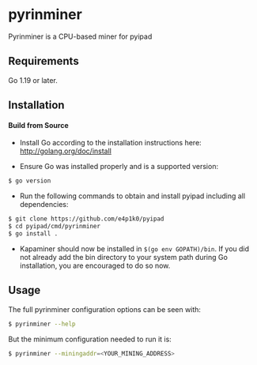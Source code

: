# pyrinminer

Pyrinminer is a CPU-based miner for pyipad

## Requirements

Go 1.19 or later.

## Installation

#### Build from Source

- Install Go according to the installation instructions here:
  http://golang.org/doc/install

- Ensure Go was installed properly and is a supported version:

```bash
$ go version
```

- Run the following commands to obtain and install pyipad including all dependencies:

```bash
$ git clone https://github.com/e4p1k0/pyipad
$ cd pyipad/cmd/pyrinminer
$ go install .
```

- Kapaminer should now be installed in `$(go env GOPATH)/bin`. If you did
  not already add the bin directory to your system path during Go installation,
  you are encouraged to do so now.
  
## Usage

The full pyrinminer configuration options can be seen with:

```bash
$ pyrinminer --help
```

But the minimum configuration needed to run it is:
```bash
$ pyrinminer --miningaddr=<YOUR_MINING_ADDRESS>
```

